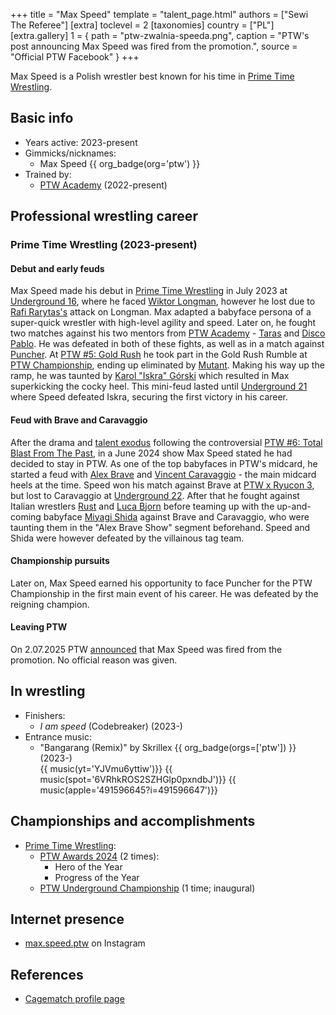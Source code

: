 +++
title = "Max Speed"
template = "talent_page.html"
authors = ["Sewi The Referee"]
[extra]
toclevel = 2
[taxonomies]
country = ["PL"]
[extra.gallery]
1 = { path = "ptw-zwalnia-speeda.png", caption = "PTW's post announcing Max Speed was fired from the promotion.", source = "Official PTW Facebook" }
+++

Max Speed is a Polish wrestler best known for his time in [Prime Time Wrestling](@/o/ptw.md).

## Basic info

* Years active: 2023-present
* Gimmicks/nicknames:
  - Max Speed {{ org_badge(org='ptw') }}
* Trained by:
  - [PTW Academy](@/o/ptw-academy.md) (2022-present)

## Professional wrestling career

### Prime Time Wrestling (2023-present)

#### Debut and early feuds

Max Speed made his debut in [Prime Time Wrestling](@/o/ptw.md) in July 2023 at [Underground 16](@/e/ptw/2023-07-30-ptw-underground-16.md), where he faced [Wiktor Longman](@/w/wiktor-longman.md), however he lost due to [Rafi Rarytas's](@/w/rafi.md) attack on Longman.
Max adapted a babyface persona of a super-quick wrestler with high-level agility and speed.
Later on, he fought two matches against his two mentors from [PTW Academy](@/o/ptw-academy.md) - [Taras](@/w/taras.md) and [Disco Pablo](@/w/disco-pablo.md).
He was defeated in both of these fights, as well as in a match against [Puncher](@/w/puncher.md).
At [PTW #5: Gold Rush](@/e/ptw/2024-02-03-ptw-5-gold-rush.md) he took part in the Gold Rush Rumble at [PTW Championship](@/c/ptw-championship.md), ending up eliminated by [Mutant](@/w/mutant.md).
Making his way up the ramp, he was taunted by [Karol "Iskra" Górski](@/w/iskra.md) which resulted in Max superkicking the cocky heel. This mini-feud lasted until [Underground 21](@/e/ptw/2024-04-13-ptw-underground-21.md) where Speed defeated Iskra, securing the first victory in his career.

#### Feud with Brave and Caravaggio

After the drama and [talent exodus](@/a/ptw-exits.md) following the controversial [PTW #6: Total Blast From The Past](@/e/ptw/2024-05-11-ptw-6.md), in a June 2024 show Max Speed stated he had decided to stay in PTW.
As one of the top babyfaces in PTW's midcard, he started a feud with [Alex Brave](@/w/alex-brave.md) and [Vincent Caravaggio](@/w/vincent-caravaggio.md) - the main midcard heels at the time.
Speed won his match against Brave at [PTW x Ryucon 3](@/e/ptw/2024-07-07-ptw-x-ryucon.md), but lost to Caravaggio at [Underground 22](@/e/ptw/2024-08-25-ptw-underground-22.md). After that he fought against Italian wrestlers [Rust](@/w/rust.md) and [Luca Bjorn](@/w/luca-bjorn.md) before teaming up with the up-and-coming babyface [Miyagi Shida](@/w/miyagi-shida.md) against Brave and Caravaggio, who were taunting them in the "Alex Brave Show" segment beforehand. Speed and Shida were however defeated by the villainous tag team.

#### Championship pursuits

Later on, Max Speed earned his opportunity to face Puncher for the PTW Championship in the first main event of his career. He was defeated by the reigning champion.

#### Leaving PTW

On 2.07.2025 PTW [announced][speed-zwolniony] that Max Speed was fired from the promotion. No official reason was given.

## In wrestling

* Finishers:
  - _I am speed_ (Codebreaker) (2023-)
* Entrance music:
  - "Bangarang (Remix)" by Skrillex
    {{ org_badge(orgs=['ptw']) }} (2023-) <br>
    {{ music(yt='YJVmu6yttiw')}}
    {{ music(spot='6VRhkROS2SZHGlp0pxndbJ')}}
    {{ music(apple='491596645?i=491596647')}}

## Championships and accomplishments

* [Prime Time Wrestling](@/o/ptw.md):
  - [PTW Awards 2024](@/a/ptw-awards-2024.md) (2 times):
    * Hero of the Year
    * Progress of the Year
  - [PTW Underground Championship](@/c/ptw-underground-championship.md) (1 time; inaugural)

## Internet presence

* [max.speed.ptw](https://www.instagram.com/max.speed.ptw/) on Instagram

## References

* [Cagematch profile page](https://www.cagematch.net/?id=2&nr=28366)

[speed-zwolniony]: https://www.facebook.com/PrimeTimeWrestlingPL/posts/pfbid0ZLcppBjAdv8A1TJoeVynfx22y2aAjqSqZpidtMbd63qsSTF2KLeQouGnano3nidpl